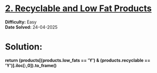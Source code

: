 # [2. Recyclable and Low Fat Products](https://leetcode.com/problems/recyclable-and-low-fat-products/description/?envType=study-plan-v2&envId=30-days-of-pandas&lang=pythondata) 
**Difficulty:** Easy  
**Date Solved:** 24-04-2025
# Solution:
**return (products[(products.low_fats == 'Y') & (products.recyclable == 'Y')].iloc[:,0]).to_frame()**